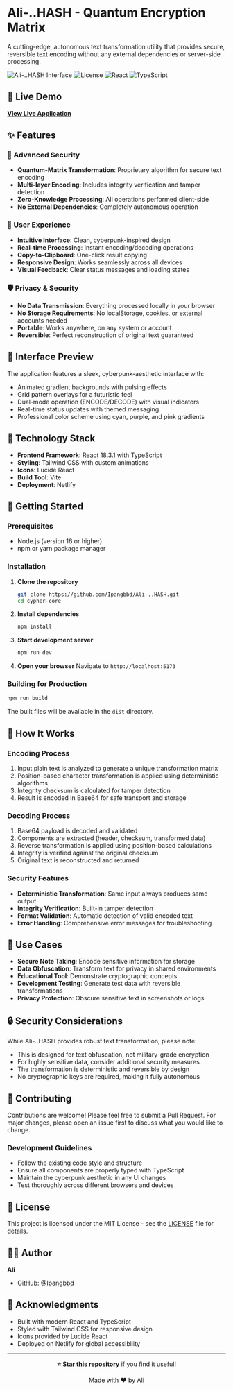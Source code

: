 # Ali-..HASH - Quantum Encryption Matrix

A cutting-edge, autonomous text transformation utility that provides secure, reversible text encoding without any external dependencies or server-side processing.

![Ali-..HASH Interface](https://img.shields.io/badge/Status-Production%20Ready-brightgreen)
![License](https://img.shields.io/badge/License-MIT-blue)
![React](https://img.shields.io/badge/React-18.3.1-61dafb)
![TypeScript](https://img.shields.io/badge/TypeScript-5.5.3-3178c6)

## 🚀 Live Demo

**[View Live Application](https://exquisite-smakager-9c8ea4.netlify.app/)**

## ✨ Features

### 🔐 Advanced Security
- **Quantum-Matrix Transformation**: Proprietary algorithm for secure text encoding
- **Multi-layer Encoding**: Includes integrity verification and tamper detection
- **Zero-Knowledge Processing**: All operations performed client-side
- **No External Dependencies**: Completely autonomous operation

### 🎯 User Experience
- **Intuitive Interface**: Clean, cyberpunk-inspired design
- **Real-time Processing**: Instant encoding/decoding operations
- **Copy-to-Clipboard**: One-click result copying
- **Responsive Design**: Works seamlessly across all devices
- **Visual Feedback**: Clear status messages and loading states

### 🛡️ Privacy & Security
- **No Data Transmission**: Everything processed locally in your browser
- **No Storage Requirements**: No localStorage, cookies, or external accounts needed
- **Portable**: Works anywhere, on any system or account
- **Reversible**: Perfect reconstruction of original text guaranteed

## 🎨 Interface Preview

The application features a sleek, cyberpunk-aesthetic interface with:
- Animated gradient backgrounds with pulsing effects
- Grid pattern overlays for a futuristic feel
- Dual-mode operation (ENCODE/DECODE) with visual indicators
- Real-time status updates with themed messaging
- Professional color scheme using cyan, purple, and pink gradients

## 🔧 Technology Stack

- **Frontend Framework**: React 18.3.1 with TypeScript
- **Styling**: Tailwind CSS with custom animations
- **Icons**: Lucide React
- **Build Tool**: Vite
- **Deployment**: Netlify

## 🚀 Getting Started

### Prerequisites
- Node.js (version 16 or higher)
- npm or yarn package manager

### Installation

1. **Clone the repository**
   ```bash
   git clone https://github.com/Ipangbbd/Ali-..HASH.git
   cd cypher-core
   ```

2. **Install dependencies**
   ```bash
   npm install
   ```

3. **Start development server**
   ```bash
   npm run dev
   ```

4. **Open your browser**
   Navigate to `http://localhost:5173`

### Building for Production

```bash
npm run build
```

The built files will be available in the `dist` directory.

## 📖 How It Works

### Encoding Process
1. Input plain text is analyzed to generate a unique transformation matrix
2. Position-based character transformation is applied using deterministic algorithms
3. Integrity checksum is calculated for tamper detection
4. Result is encoded in Base64 for safe transport and storage

### Decoding Process
1. Base64 payload is decoded and validated
2. Components are extracted (header, checksum, transformed data)
3. Reverse transformation is applied using position-based calculations
4. Integrity is verified against the original checksum
5. Original text is reconstructed and returned

### Security Features
- **Deterministic Transformation**: Same input always produces same output
- **Integrity Verification**: Built-in tamper detection
- **Format Validation**: Automatic detection of valid encoded text
- **Error Handling**: Comprehensive error messages for troubleshooting

## 🎯 Use Cases

- **Secure Note Taking**: Encode sensitive information for storage
- **Data Obfuscation**: Transform text for privacy in shared environments
- **Educational Tool**: Demonstrate cryptographic concepts
- **Development Testing**: Generate test data with reversible transformations
- **Privacy Protection**: Obscure sensitive text in screenshots or logs

## 🔒 Security Considerations

While Ali-..HASH provides robust text transformation, please note:
- This is designed for text obfuscation, not military-grade encryption
- For highly sensitive data, consider additional security measures
- The transformation is deterministic and reversible by design
- No cryptographic keys are required, making it fully autonomous

## 🤝 Contributing

Contributions are welcome! Please feel free to submit a Pull Request. For major changes, please open an issue first to discuss what you would like to change.

### Development Guidelines
- Follow the existing code style and structure
- Ensure all components are properly typed with TypeScript
- Maintain the cyberpunk aesthetic in any UI changes
- Test thoroughly across different browsers and devices

## 📄 License

This project is licensed under the MIT License - see the [LICENSE](LICENSE) file for details.

## 👨‍💻 Author

**Ali**
- GitHub: [@Ipangbbd](https://github.com/Ipangbbd)

## 🙏 Acknowledgments

- Built with modern React and TypeScript
- Styled with Tailwind CSS for responsive design
- Icons provided by Lucide React
- Deployed on Netlify for global accessibility

---

<div align="center">

**[⭐ Star this repository](https://github.com/Ipangbbd/Ali-..HASH)** if you find it useful!

Made with ❤️ by Ali

</div>

